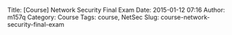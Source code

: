Title: [Course] Network Security Final Exam
Date: 2015-01-12 07:16
Author: m157q
Category: Course
Tags: course, NetSec
Slug: course-network-security-final-exam

